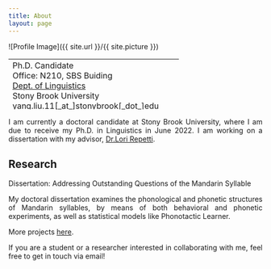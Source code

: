 ```yaml
---
title: About
layout: page
---
```

![Profile Image]({{ site.url }}/{{ site.picture }})



<table style="width: 750px; height: 100px;">
 <tr>
    <td>
     Ph.D. Candidate <br>
     Office: N210, SBS Buiding <BR>
     <A HREF="https://linguistics.stonybrook.edu/">Dept. of Linguistics</A><BR>
      Stony Brook University<BR>
     yang.liu.11[_at_]stonybrook[_dot_]edu<BR>
      <BR>
       <A HREF="CV.pdf">CV</A> (updated Oct. 2021)
      <br><br>

</td><td>
   </td>
    <td style="vertical-align: bottom;">
      <span onmouseover="image1.src=loadImage1.src;"
      onmouseout="image1.src=staticImage1.src;">
      </span>
   </td>
 </tr>
</table>

<p  style="text-align:justify"> I am currently a doctoral candidate at Stony Brook University, where I am due to receive my Ph.D. in Linguistics in June 2022. I am working on a dissertation with my advisor, <A HREF="https://linguistics.stonybrook.edu/faculty/lori.repetti/index.php/">Dr.Lori Repetti</A>. 
</p>

<h2>Research</h2>

<p  style="text-align:justify">
Dissertation: Addressing Outstanding Questions of the Mandarin Syllable
</p>
<p  style="text-align:justify">
My doctoral dissertation examines the phonological and phonetic structures of Mandarin syllables, by means of both behavioral and phonetic experiments, as well as statistical models like Phonotactic Learner.
</p>

<p  style="text-align:justify">
More projects <A HREF="../projects">here</A>.
</p>
<p  style="text-align:justify">
If you are a student or a researcher interested in collaborating with me, feel free to get in touch via email!
</p>
